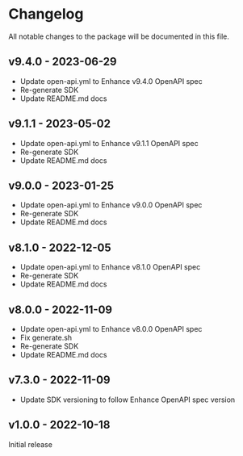 # Changelog

All notable changes to the package will be documented in this file.

## v9.4.0 - 2023-06-29

- Update open-api.yml to Enhance v9.4.0 OpenAPI spec
- Re-generate SDK
- Update README.md docs

## v9.1.1 - 2023-05-02

- Update open-api.yml to Enhance v9.1.1 OpenAPI spec
- Re-generate SDK
- Update README.md docs

## v9.0.0 - 2023-01-25

- Update open-api.yml to Enhance v9.0.0 OpenAPI spec
- Re-generate SDK
- Update README.md docs

## v8.1.0 - 2022-12-05

- Update open-api.yml to Enhance v8.1.0 OpenAPI spec
- Re-generate SDK
- Update README.md docs

## v8.0.0 - 2022-11-09

- Update open-api.yml to Enhance v8.0.0 OpenAPI spec
- Fix generate.sh
- Re-generate SDK
- Update README.md docs

## v7.3.0 - 2022-11-09

- Update SDK versioning to follow Enhance OpenAPI spec version

## v1.0.0 - 2022-10-18

Initial release
